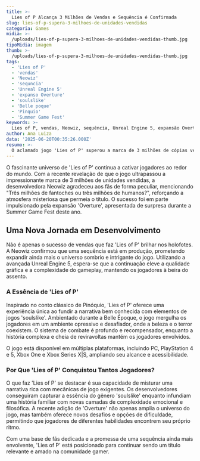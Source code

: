 ```yaml
---
title: >-
  Lies of P Alcança 3 Milhões de Vendas e Sequência é Confirmada
slug: lies-of-p-supera-3-milhoes-de-unidades-vendidas
categoria: Games
midia: >-
  /uploads/lies-of-p-supera-3-milhoes-de-unidades-vendidas-thumb.jpg
tipoMidia: imagem
thumb: >-
  /uploads/lies-of-p-supera-3-milhoes-de-unidades-vendidas-thumb.jpg
tags:
  - 'Lies of P'
  - 'vendas'
  - 'Neowiz'
  - 'sequncia'
  - 'Unreal Engine 5'
  - 'expanso Overture'
  - 'soulslike'
  - 'Belle poque'
  - 'Pinquio'
  - 'Summer Game Fest'
keywords: >-
  Lies of P, vendas, Neowiz, sequência, Unreal Engine 5, expansão Overture, soulslike, Belle Époque, Pinóquio, Summer Game Fest
author: Ana Luiza
data: '2025-06-20T00:35:26.000Z'
resumo: >-
  O aclamado jogo 'Lies of P' superou a marca de 3 milhões de cópias vendidas globalmente, impulsionado pela recente expansão 'Overture'. O estúdio já está desenvolvendo uma sequência utilizando a poderosa Unreal Engine 5.
---
```


O fascinante universo de 'Lies of P' continua a cativar jogadores ao redor do mundo. Com a recente revelação de que o jogo ultrapassou a impressionante marca de 3 milhões de unidades vendidas, a desenvolvedora Neowiz agradeceu aos fãs de forma peculiar, mencionando "Três milhões de fantoches ou três milhões de humanos?", reforçando a atmosfera misteriosa que permeia o título. O sucesso foi em parte impulsionado pela expansão 'Overture', apresentada de surpresa durante a Summer Game Fest deste ano.

## Uma Nova Jornada em Desenvolvimento

Não é apenas o sucesso de vendas que faz 'Lies of P' brilhar nos holofotes. A Neowiz confirmou que uma sequência está em produção, prometendo expandir ainda mais o universo sombrio e intrigante do jogo. Utilizando a avançada Unreal Engine 5, espera-se que a continuação eleve a qualidade gráfica e a complexidade do gameplay, mantendo os jogadores à beira do assento.

### A Essência de 'Lies of P'

Inspirado no conto clássico de Pinóquio, 'Lies of P' oferece uma experiência única ao fundir a narrativa bem conhecida com elementos de jogos 'soulslike'. Ambientado durante a Belle Époque, o jogo mergulha os jogadores em um ambiente opressivo e desafiador, onde a beleza e o terror coexistem. O sistema de combate é profundo e recompensador, enquanto a história complexa e cheia de reviravoltas mantém os jogadores envolvidos.

O jogo está disponível em múltiplas plataformas, incluindo PC, PlayStation 4 e 5, Xbox One e Xbox Series X|S, ampliando seu alcance e acessibilidade.

### Por Que 'Lies of P' Conquistou Tantos Jogadores?

O que faz 'Lies of P' se destacar é sua capacidade de misturar uma narrativa rica com mecânicas de jogo exigentes. Os desenvolvedores conseguiram capturar a essência do gênero 'soulslike' enquanto infundiam uma história familiar com novas camadas de complexidade emocional e filosófica. A recente adição de 'Overture' não apenas amplia o universo do jogo, mas também oferece novos desafios e opções de dificuldade, permitindo que jogadores de diferentes habilidades encontrem seu próprio ritmo.

Com uma base de fãs dedicada e a promessa de uma sequência ainda mais envolvente, 'Lies of P' está posicionado para continuar sendo um título relevante e amado na comunidade gamer.